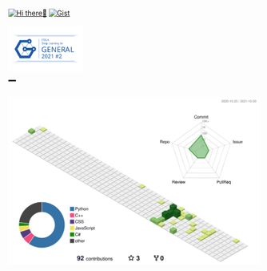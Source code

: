 <br>
<!---Hi There--->
<!---SNS--->
<a href="https://github.com/nockn" target="_self"><img src="https://img.shields.io/badge/Hi-There-89e051.svg?longCache=true?style=flat" alt="Hi there👋"></a>
<a href="https://gist.github.com/nockn" target="_blank"><img src="https://img.shields.io/badge/GithubGist-nockn-a9a9a9.svg?longCache=true?style=flat" alt="Gist"></a>
<br>

<!---toUse--->
<!--
<a href="https://streamlit.io" target="_blank"><img src="https://img.shields.io/badge/Tools-Streamlit-2bbc8a.svg?longCache=true?style=flat&logo=streamlit&logoColor=white" alt="Streamlit"></a>
-->
<br>
<a href="https://nlp.netlearning.co.jp/ns/portal/openbadge/#/public/assertions/detail/MHpmcE9rSXlUNE03Ry81Z1hqSDIwQT09" target="_blank"><img src="./src/general2021%232_regular_og.svg" alt="general2021#2" width="150px"></a>
<!---contribute--->
<hr align="center" width="3%" style="height:3px;">
<br>
<img src="./profile-3d-contrib/profile-green.svg" class="svg">
